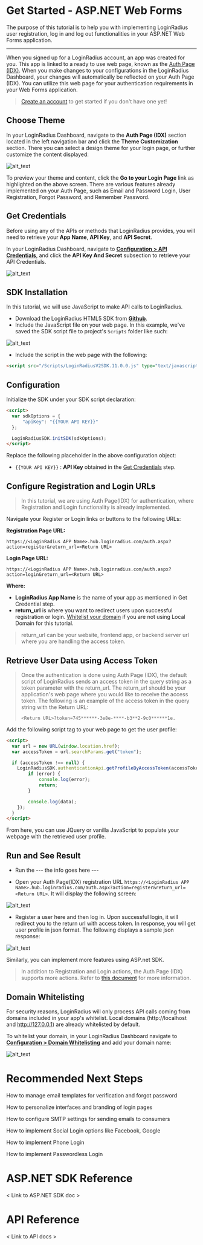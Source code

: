 # Get Started - ASP&#46;NET Web Forms

The purpose of this tutorial is to help you with implementing LoginRadius user registration, log in and log out functionalities in your ASP.NET Web Forms application.

---------------------------------------------------

When you signed up for a LoginRadius account, an app was created for you. This app is linked to a ready to use web page, known as the [Auth Page (IDX)](https://www.loginradius.com/docs/developer/concepts/idx-overview/). When you make changes to your configurations in the LoginRadius Dashboard, your changes will automatically be reflected on your Auth Page (IDX). You can utilize this web page for your authentication requirements in your Web Forms application.

> [Create an account](https://accounts.loginradius.com/auth.aspx?return_url=https://dashboard.loginradius.com/login&action=register) to get started if you don't have one yet!

## Choose Theme

In your LoginRadius Dashboard, navigate to the **Auth Page (IDX)** section located in the left navigation bar and click the **Theme Customization** section. There you can select a design theme for your login page, or further customize the content displayed:

![alt_text](../../assets/blog-common/theme-customization.png "image_tooltip")

To preview your theme and content, click the **Go to your Login Page** link as highlighted on the above screen. There are various features already implemented on your Auth Page, such as Email and Password Login, User Registration, Forgot Password, and Remember Password.

## Get Credentials

Before using any of the APIs or methods that LoginRadius provides, you will need to retrieve your **App Name**, **API Key**, and **API Secret**.

In your LoginRadius Dashboard, navigate to **[Configuration > API Credentials](https://dashboard.loginradius.com/configuration)**, and click the **API Key And Secret** subsection to retrieve your API Credentials.

![alt_text](../../assets/blog-common/api-credentials.png "image_tooltip")

## SDK Installation

In this tutorial, we will use JavaScript to make API calls to LoginRadius. 

- Download the LoginRadius HTML5 SDK from **[Github](https://github.com/LoginRadius/HTML5-SDK)**.
- Include the JavaScript file on your web page. In this example, we've saved the SDK script file to project's `Scripts` folder like such:

![alt_text](images/scripts.png "image_tooltip")

- Include the script in the web page with the following:

```html
<script src="/Scripts/LoginRadiusV2SDK.11.0.0.js" type="text/javascript"></script>
```

## Configuration

Initialize the SDK under your SDK script declaration:

```html
<script>
  var sdkOptions = {
      "apiKey": "{{YOUR API KEY}}"
  };

  LoginRadiusSDK.initSDK(sdkOptions);
</script>
```

Replace the following placeholder in the above configuration object:
- `{{YOUR API KEY}}` : **API Key** obtained in the [Get Credentials](#get-credentials) step.

## Configure Registration and Login URLs

> In this tutorial, we are using Auth Page(IDX) for authentication, where Registration and Login functionality  is already implemented. 

Navigate your Register or Login links or buttons to the following URLs:

**Registration Page URL:**

`https://<LoginRadius APP Name>.hub.loginradius.com/auth.aspx?action=register&return_url=<Return URL>`

**Login Page URL:**

`https://<LoginRadius APP Name>.hub.loginradius.com/auth.aspx?action=login&return_url=<Return URL>`

**Where:**
- **LoginRadius App Name** is the name of your app as mentioned in Get Credential step.
- **return_url** is where you want to redirect users upon successful registration or login. [Whitelist your domain](#domain-whitelisting) if you are not using Local Domain for this tutorial. 

> return_url can be your website, frontend app, or backend server url where you are handling the access token. 


## Retrieve User Data using Access Token

> Once the authentication is done using Auth Page (IDX), the default script of LoginRadius sends an access token in the query string as a token parameter with the return_url. The return_url should be your application's web page where you would like to receive the access token.
>The following is an example of the access token in the query string with the Return URL:
>
>`<Return URL>?token=745******-3e8e-****-b3**2-9c0******1e.`
>

Add the following script tag to your web page to get the user profile:

```html
<script>
  var url = new URL(window.location.href);
  var accessToken = url.searchParams.get("token");

  if (accessToken !== null) {
    LoginRadiusSDK.authenticationApi.getProfileByAccessToken(accessToken, null, function (error, data) {
        if (error) {
            console.log(error);
            return;
        }

        console.log(data);
    });
  }
</script>
```

From here, you can use JQuery or vanilla JavaScript to populate your webpage with the retrieved user profile.

## Run and See Result

- Run the --- the info goes here ---


- Open your Auth Page(IDX) registration URL `https://<LoginRadius APP Name>.hub.loginradius.com/auth.aspx?action=register&return_url=<Return URL>`. It will display the following screen:

![alt_text](../../assets/blog-common/login-register.png "image_tooltip")


- Register a user here and then log in. Upon successful login, it will redirect you to the return url with access token. In response, you will get user profile in json format. The following displays a sample json response:

![alt_text](../../assets/blog-common/jsonresponse.png "image_tooltip")

Similarly, you can implement more features using ASP.net SDK. 

> In addition to Registration and Login actions, the Auth Page (IDX) supports more actions. Refer to [this document](https://www.loginradius.com/docs/developer/concepts/idx-overview/) for more information.

## Domain Whitelisting

For security reasons, LoginRadius will only process API calls coming from domains included in your app's whitelist. Local domains (http://localhost and http://127.0.0.1) are already whitelisted by default. 

To whitelist your domain, in your LoginRadius Dashboard navigate to **[Configuration > Domain Whitelisting](https://dashboard.loginradius.com/configuration)** and add your domain name:

![alt_text](../../assets/blog-common/domain-whitelisting.png "image_tooltip")

# Recommended Next Steps

How to manage email templates for verification and forgot password

How to personalize interfaces and branding of login pages

How to configure SMTP settings for sending emails to consumers

How to implement Social Login options like Facebook, Google

How to implement Phone Login

How to implement Passwordless Login

# ASP&#46;NET SDK Reference

< Link to ASP&#46;NET SDK doc >

# API Reference

< Link to API docs >
